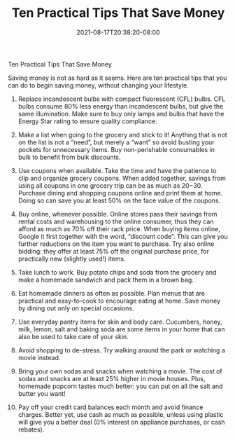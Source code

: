 ﻿---
title: "Ten Practical Tips That Save Money"
date: 2021-08-17T20:38:20-08:00
description: "Family Budget Tips for Web Success"
featured_image: "/images/Family Budget.jpg"
tags: ["Family Budget"]
---

Ten Practical Tips That Save Money

Saving money is not as hard as it seems.  Here are ten practical tips that you can do to begin saving money, without changing your lifestyle.  

1. Replace incandescent bulbs with compact fluorescent (CFL) bulbs.  CFL bulbs consume 80% less energy than incandescent bulbs, but give the same illumination.  Make sure to buy only lamps and bulbs that have the Energy Star rating to ensure quality compliance.  

2. Make a list when going to the grocery and stick to it! Anything that is not on the list is not a “need”, but merely a “want” so avoid busting your pockets for unnecessary items. Buy non-perishable consumables in bulk to benefit from bulk discounts.  

3. Use coupons when available.  Take the time and have the patience to clip and organize grocery coupons.  When added together, savings from using all coupons in one grocery trip can be as much as $20-$30.  Purchase dining and shopping coupons online and print them at home.  Doing so can save you at least 50% on the face value of the coupons.  

4. Buy online, whenever possible.  Online stores pass their savings from rental costs and warehousing to the online consumer, thus they can afford as much as 70% off their rack price.  When buying items online, Google it first together with the word, “discount code”.  This can give you further reductions on the item you want to purchase.  Try also online bidding:  they offer at least 75% off the original purchase price, for practically new (slightly used!) items.  

5. Take lunch to work.  Buy potato chips and soda from the grocery and make a homemade sandwich and pack them in a brown bag.  

6. Eat homemade dinners as often as possible.  Plan menus that are practical and easy-to-cook to encourage eating at home.  Save money by dining out only on special occasions.  

7. Use everyday pantry items for skin and body care.  Cucumbers, honey, milk, lemon, salt and baking soda are some items in your home that can also be used to take care of your skin.  

8. Avoid shopping to de-stress.  Try walking around the park or watching a movie instead.  

9. Bring your own sodas and snacks when watching a movie. The cost of sodas and snacks are at least 25% higher in movie houses.  Plus, homemade popcorn tastes much better: you can put on all the salt and butter you want!

10. Pay off your credit card balances each month and avoid finance charges.  Better yet, use cash as much as possible, unless using plastic will give you a better deal (0% interest on appliance purchases, or cash rebates).

